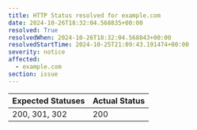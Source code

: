 ```yaml
---
title: HTTP Status resolved for example.com
date: 2024-10-26T18:32:04.568835+00:00
resolved: True
resolvedWhen: 2024-10-26T18:32:04.568843+00:00
resolvedStartTime: 2024-10-25T21:09:43.191474+00:00
severity: notice
affected:
  - example.com
section: issue
---
```


| Expected Statuses | Actual Status  |
|-------------------|----------------|
| 200, 301, 302 | 200 |
